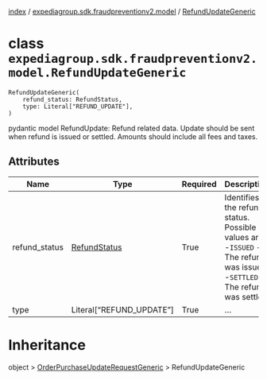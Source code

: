 [index](index.md) /
[expediagroup.sdk.fraudpreventionv2.model](expediagroup.sdk.fraudpreventionv2.model.md)
/ [RefundUpdateGeneric](RefundUpdateGeneric.md)

# class `expediagroup.sdk.fraudpreventionv2.model.RefundUpdateGeneric`

```
RefundUpdateGeneric(
    refund_status: RefundStatus,
    type: Literal["REFUND_UPDATE"],
)
```

pydantic model RefundUpdate: Refund related data. Update should be sent
when refund is issued or settled. Amounts should include all fees and
taxes.

## Attributes

| Name          | Type                            | Required | Description                                                                                                                        |
| ------------- | ------------------------------- | -------- | ---------------------------------------------------------------------------------------------------------------------------------- |
| refund_status | [RefundStatus](RefundStatus.md) | True     | Identifies the refund status. Possible values are:<br/>-`ISSUED` - The refund was issued.<br/>-`SETTLED` - The refund was settled. |
| type          | Literal\[“REFUND_UPDATE”\]      | True     | …                                                                                                                                  |

# Inheritance

object >
[OrderPurchaseUpdateRequestGeneric](OrderPurchaseUpdateRequestGeneric.md)
\> RefundUpdateGeneric
